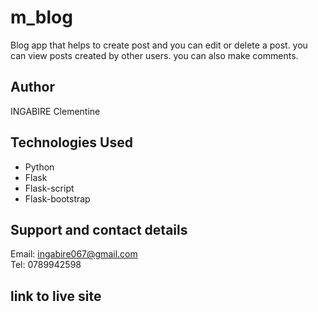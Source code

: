 # m_blog
Blog app that helps to create post and you can edit or delete a post. you can view posts created by other users. you can also make comments.

## Author
INGABIRE Clementine

## Technologies Used
 * Python
 * Flask
 * Flask-script
 * Flask-bootstrap
 
  
## Support and contact details
Email: ingabire067@gmail.com<br>
Tel: 0789942598

## link to live site
